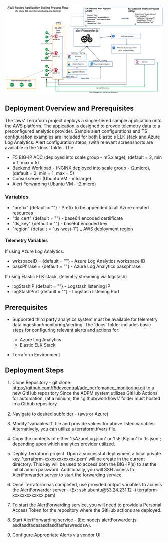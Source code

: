 <img src="../images/awselk.png" alt="Italian Trulli">

## Deployment Overview and Prerequisites
The 'aws' Terraform project deploys a single-tiered sample application onto the AWS platform.  The appication is designed to provde telemetry data to a preconfigured analytics provider.  Sample alert configurations and TS configuration examples are included for both Elastic's ELK stack and Azure Log Analytics.  Alert configuration steps, (with relevant screenshorts are available in the 'docs' folder.  The 

* F5 BIG-IP ADC (deployed into scale group - m5.xlarge), (default = 2, min = 1, max = 5)
* Backend Workload - (NGINX deployed into scale group - t2.micro), (default = 2, min = 1, max = 5)
* Consul server (Ubuntu VM - m5.large)
* Alert Forwarding (Ubuntu VM - t2.micro)

### Variables 
* "prefix" {default = ""}                         -  Prefix to be appended to all Azure created resources
* "tls_cert" {default = ""}           -  base64 encoded certiificate
* "tls_key" {default = ""}           -  base64 encoded key
* "region"   {default = "us-west-1"}  _  AWS deployment region

#### Telemetry Variables
If using Azure Log Analytics:
* wrkspaceID = {default = ""}          - Azure Log Analytics workspace ID
* passPhrase = {default = ""}          - Azure Log Analytics passphrase

If using Elastic ELK stack, (telemtry streaming via logstash)

* logStashIP {default = ""}          - Logstash listening IP
* logStashPort {default = ""}        - Logstash listening Port

## Prerequisites
* Supported third party analytics system must be available for telemetry data ingestion/monitoring/alerting.  The 'docs' folder includes basic steps for configuring relevant alerts and actions for:
  * Azure Log Analytics
  * Elastic ELK Stack
  
* Terraform Environment
  
## Deployment Steps
1. Clone Repository - git clone https://github.com/f5devcentral/adc_perfomance_monitoring.git to a new GitHub repository Since the ADPM system utilizes GitHub Actions for automation, (at a minium, the '.github/workflows' folder must hosted in a Github repository.
2. Navigate to desired subfolder - (aws or Azure)
3. Modify 'variables.tf' file and provide values for above listed variables.  Alternatively, you can utilize a terraform.tfvars file.
4. Copy the contents of either 'tsAzureLog.json' or 'tsELK.json' to 'ts.json'; depending upon which analytics provider utilized.
5. Deploy Terraform project.  Upon a successful deployment a local private key, 'terraform-xxxxxxxxxxxxx.pem' will be create in the current directory.  This key will be used to access both the BIG-IP(s) to set the initial admin password.  Additionally, you will SSH access to AlertForwarder server to start the forwarding service.

6. Once Terraform has completed, use provided output variables to access the AlertForwarder server -  (Ex: ssh ubuntu@53.24.231.12 -i terraform-xxxxxxxxxxxxx.pem)
7. To start the AlertForwarding service, you will need to provide a Personal Access Token for the repository where the GitHub actions are deployed.
8. Start AlertForwarding service -  (Ex: nodejs alertForwarder.js asdfasdfadasasdfasdfasfaswreddsw).
9. Configure Appropriate Alerts via vendor UI.






